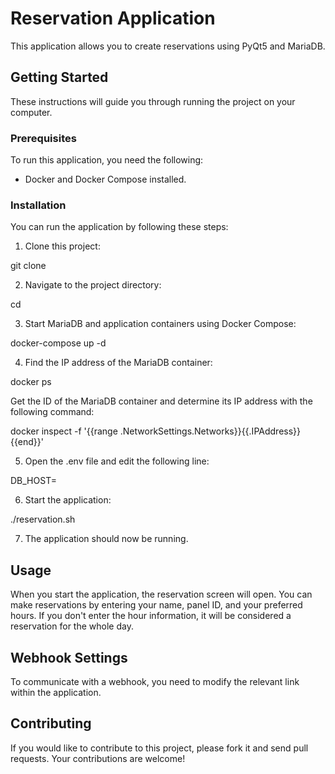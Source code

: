 # Reservation Application

This application allows you to create reservations using PyQt5 and MariaDB.

## Getting Started

These instructions will guide you through running the project on your computer.

### Prerequisites

To run this application, you need the following:

- Docker and Docker Compose installed.

### Installation

You can run the application by following these steps:

1. Clone this project:

git clone <project-repo-url>



2. Navigate to the project directory:

cd <project-directory>



3. Start MariaDB and application containers using Docker Compose:

docker-compose up -d



4. Find the IP address of the MariaDB container:

docker ps



Get the ID of the MariaDB container and determine its IP address with the following command:

docker inspect -f '{{range .NetworkSettings.Networks}}{{.IPAddress}}{{end}}' <mariadb-container-id>



5. Open the .env file and edit the following line:

DB_HOST=<mariadb-container-ip>



6. Start the application:

./reservation.sh



7. The application should now be running.

## Usage

When you start the application, the reservation screen will open. You can make reservations by entering your name, panel ID, and your preferred hours. If you don't enter the hour information, it will be considered a reservation for the whole day.

## Webhook Settings

To communicate with a webhook, you need to modify the relevant link within the application.

## Contributing

If you would like to contribute to this project, please fork it and send pull requests. Your contributions are welcome!

